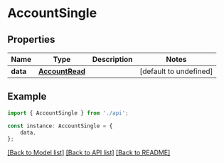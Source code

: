 # AccountSingle


## Properties

Name | Type | Description | Notes
------------ | ------------- | ------------- | -------------
**data** | [**AccountRead**](AccountRead.md) |  | [default to undefined]

## Example

```typescript
import { AccountSingle } from './api';

const instance: AccountSingle = {
    data,
};
```

[[Back to Model list]](../README.md#documentation-for-models) [[Back to API list]](../README.md#documentation-for-api-endpoints) [[Back to README]](../README.md)

